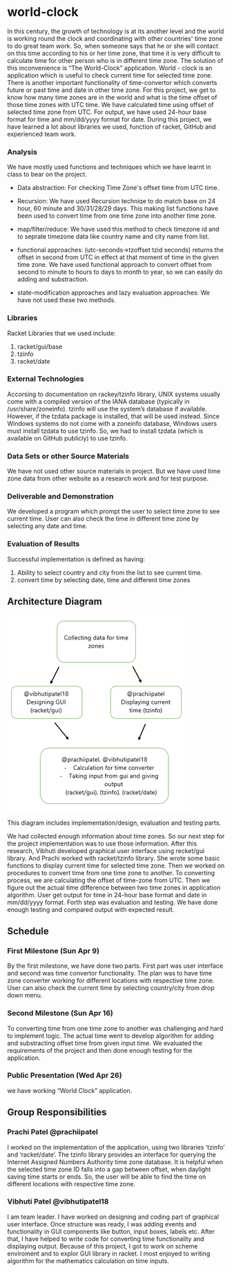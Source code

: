 # world-clock

   In this century, the growth of technology is at its another level and the world is working round the clock and coordinating with other countries' time zone to do great team work. So, when someone says that he or she will contact on this time according to his or her time zone, that time it is very difficult to calculate time for other person who is in different time zone. The solution of this inconvenience is “The World-Clock” application. World - clock is an application which is useful to check current time for selected time zone. There is another important functionality of time-convertor which converts future or past time and date in other time zone. For this project, we get to know how many time zones are in the world and what is the time offset of those time zones with UTC time. We have calculated time using offset of selected time zone from UTC. For output, we have used 24-hour base format for time and mm/dd/yyyy format for date. During this project, we have learned a lot about libraries we used, function of racket, GitHub and experienced team work.

### Analysis
We have mostly used functions and techniques which we have learnt in class to bear on the project. 

- Data abstraction: For checking Time Zone's offset time from UTC time.

- Recursion: We have used Recursion techniqe to do match base on 24 hour, 60 minute and 30/31/28/29 days. This making list functions have been used to convert time from one time zone into another time zone.
  
- map/filter/reduce: We have used this method to check timezone id and to seprate timezone data like country name and city name from list.
  
- functional approaches: (utc-seconds->tzoffset tzid seconds) returns the offset in second from UTC in effect at that moment of time in the given time zone. We have used functional approach to convert offset from second to minute to hours to days to month to year, so we can easily do adding and substraction.  

- state-modification approaches and lazy evaluation approaches: We have not used these two methods. 
 
### Libraries
Racket Libraries that we used include:
1. racket/gui/base
2. tzinfo
3. racket/date


### External Technologies
Accorsing to documentation on rackey/tzinfo library, UNIX systems usually come with a compiled version of the IANA database (typically in /usr/share/zoneinfo). tzinfo will use the system’s database if available. However, if the tzdata package is installed, that will be used instead. Since Windows systems do not come with a zoneinfo database, Windows users must install tzdata to use tzinfo. So, we had to install tzdata (which is available on GitHub publicly) to use tzinfo.

### Data Sets or other Source Materials
We have not used other source materials in project. But we have used time zone data from other website as a research work and for test purpose. 

### Deliverable and Demonstration
We developed a program which prompt the user to select time zone to see current time. User can also check the time in different time zone by selecting any date and time.  

### Evaluation of Results
Successful implementation is defined as having:
1. Ability to select country and city from the list to see current time. 
2. convert time by selecting date, time and different time zones

## Architecture Diagram

![ouput image](/Diagram.png?raw=true "ouput image")

This diagram includes implementation/design, evaluation and testing parts.
   
   We had collected enough information about time zones. So our next step for the project implementation was to use those information. After this research, Vibhuti developed graphical user interface using recket/gui library. And Prachi worked with racket/tzinfo library. She wrote some basic functions to display current time for selected time zone. Then we worked on procedures to convert time from one time zone to another. To converting process, we are calculating the offset of time-zone from UTC. Then we figure out the actual time difference between two time zones in application algorithm. User get output for time in 24-hour base format and date in mm/dd/yyyy format. Forth step was evaluation and testing. We have done enough testing and compared output with expected result. 



## Schedule

### First Milestone (Sun Apr 9)
By the first milestone, we have done two parts. First part was user interface and second was time convertor functionality. The plan was to have time zone converter working for different locations with respective time zone. User can also check the current time by selecting country/city from drop down menu.

### Second Milestone (Sun Apr 16)
To converting time from one time zone to another was challenging and hard to implement logic. The actual time went to develop algorithm for adding and substracting offset time from given input time.
We evaluated the requirements of the project and then done enough testing for the application. 

### Public Presentation (Wed Apr 26)
we have working “World Clock” application.

## Group Responsibilities

### Prachi Patel @prachiipatel
I worked on the implementation of the application, using two libraries ‘tzinfo’ and ‘racket/date’. The tzinfo library provides an interface for querying the Internet Assigned Numbers Authority time zone database. It is helpful when the selected time zone ID falls into a gap between offset, when daylight saving time starts or ends. So, the user will be able to find the time on different locations with respective time zone. 

### Vibhuti Patel @vibhutipatel18 
I am team leader. I have worked on designing and coding part of graphical user interface. Once structure was ready, I was
adding events and functionality in GUI components like button, input boxes, labels etc. After that, I have helped to write code for converting time functionality and displaying output. Because of this project, I got to work on scheme enviroment and to explor GUI library in racket. I most enjoyed to writing algorithm for the mathematics calculation on time inputs.   
